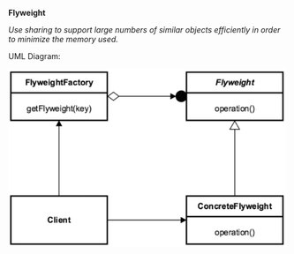 **Flyweight**

_Use sharing to support large numbers of similar objects efficiently in order to minimize the memory used._

UML Diagram:

![UML Diagram](flyweight_uml.png)